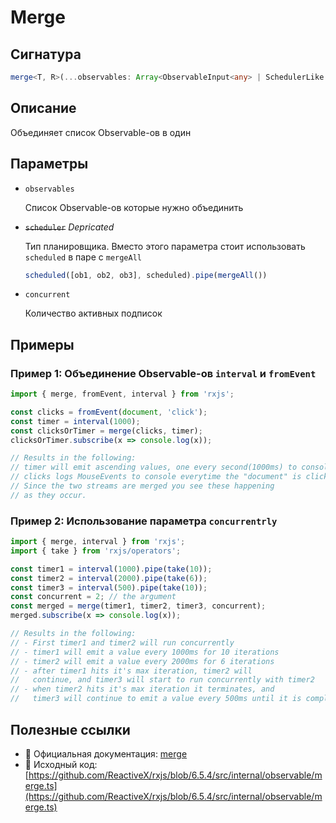 # Merge

## Сигнатура

```typescript
merge<T, R>(...observables: Array<ObservableInput<any> | SchedulerLike | number>): Observable<R>
```

## Описание

Объединяет список Observable-ов в один

## Параметры

- `observables`
  
  Список Observable-ов которые нужно объединить

- ~~`scheduler`~~ *Depricated*
  
  Тип планировщика. Вместо этого параметра стоит использовать `scheduled` в паре с `mergeAll`
  
  ```typescript
  scheduled([ob1, ob2, ob3], scheduled).pipe(mergeAll())
  ```

- `concurrent`
  
  Количество активных подписок

## Примеры

### Пример 1: Объединение Observable-ов `interval` и `fromEvent`

```typescript
import { merge, fromEvent, interval } from 'rxjs';

const clicks = fromEvent(document, 'click');
const timer = interval(1000);
const clicksOrTimer = merge(clicks, timer);
clicksOrTimer.subscribe(x => console.log(x));

// Results in the following:
// timer will emit ascending values, one every second(1000ms) to console
// clicks logs MouseEvents to console everytime the "document" is clicked
// Since the two streams are merged you see these happening
// as they occur.
```

### Пример 2: Использование параметра `concurrentrly`

```typescript
import { merge, interval } from 'rxjs';
import { take } from 'rxjs/operators';

const timer1 = interval(1000).pipe(take(10));
const timer2 = interval(2000).pipe(take(6));
const timer3 = interval(500).pipe(take(10));
const concurrent = 2; // the argument
const merged = merge(timer1, timer2, timer3, concurrent);
merged.subscribe(x => console.log(x));

// Results in the following:
// - First timer1 and timer2 will run concurrently
// - timer1 will emit a value every 1000ms for 10 iterations
// - timer2 will emit a value every 2000ms for 6 iterations
// - after timer1 hits it's max iteration, timer2 will
//   continue, and timer3 will start to run concurrently with timer2
// - when timer2 hits it's max iteration it terminates, and
//   timer3 will continue to emit a value every 500ms until it is complete
```

## Полезные ссылки

- 📰 Официальная документация: [merge](https://rxjs.dev/api/index/function/merge)
- 📁 Исходный код: [https://github.com/ReactiveX/rxjs/blob/6.5.4/src/internal/observable/merge.ts](https://github.com/ReactiveX/rxjs/blob/6.5.4/src/internal/observable/merge.ts)
